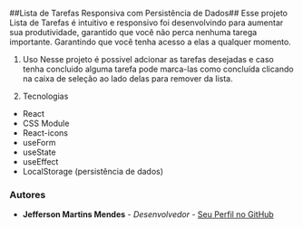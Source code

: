 ##Lista de Tarefas Responsiva com Persistência de Dados##
Esse projeto Lista de Tarefas é intuitivo e responsivo  foi desenvolvindo para aumentar sua produtividade, garantido que você não perca nenhuma tarega importante.
Garantindo que você tenha acesso a elas a qualquer momento. 


1. Uso 
  Nesse projeto é possivel adcionar as tarefas desejadas e caso tenha concluido alguma tarefa
  pode marca-las como concluída clicando na caixa de seleção ao lado delas para remover da lista.

2. Tecnologias
  - React
  - CSS Module
  - React-icons
  - useForm
  - useState
  - useEffect
  - LocalStorage (persistência de dados)

### Autores

- **Jefferson Martins Mendes** - *Desenvolvedor* - [Seu Perfil no GitHub](https://jeffmmartins.github.io/Portfolio-Jefferson/)
  
  
   
